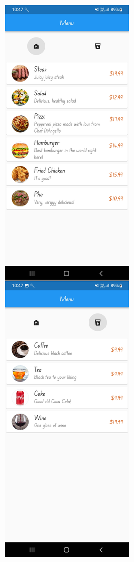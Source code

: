<img src="./food.jpg" alt="Food list" width="400" />
<img src="./drink.jpg" alt="Drink list" width="400" />
